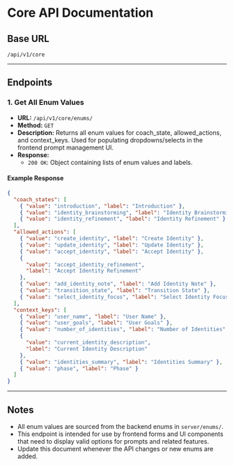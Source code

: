 # Core API Documentation

## Base URL

`/api/v1/core`

---

## Endpoints

### 1. Get All Enum Values

- **URL:** `/api/v1/core/enums/`
- **Method:** `GET`
- **Description:** Returns all enum values for coach_state, allowed_actions, and context_keys. Used for populating dropdowns/selects in the frontend prompt management UI.
- **Response:**
  - `200 OK`: Object containing lists of enum values and labels.

#### Example Response

```json
{
  "coach_states": [
    { "value": "introduction", "label": "Introduction" },
    { "value": "identity_brainstorming", "label": "Identity Brainstorming" },
    { "value": "identity_refinement", "label": "Identity Refinement" }
  ],
  "allowed_actions": [
    { "value": "create_identity", "label": "Create Identity" },
    { "value": "update_identity", "label": "Update Identity" },
    { "value": "accept_identity", "label": "Accept Identity" },
    {
      "value": "accept_identity_refinement",
      "label": "Accept Identity Refinement"
    },
    { "value": "add_identity_note", "label": "Add Identity Note" },
    { "value": "transition_state", "label": "Transition State" },
    { "value": "select_identity_focus", "label": "Select Identity Focus" }
  ],
  "context_keys": [
    { "value": "user_name", "label": "User Name" },
    { "value": "user_goals", "label": "User Goals" },
    { "value": "number_of_identities", "label": "Number of Identities" },
    {
      "value": "current_identity_description",
      "label": "Current Identity Description"
    },
    { "value": "identities_summary", "label": "Identities Summary" },
    { "value": "phase", "label": "Phase" }
  ]
}
```

---

## Notes

- All enum values are sourced from the backend enums in `server/enums/`.
- This endpoint is intended for use by frontend forms and UI components that need to display valid options for prompts and related features.
- Update this document whenever the API changes or new enums are added.
